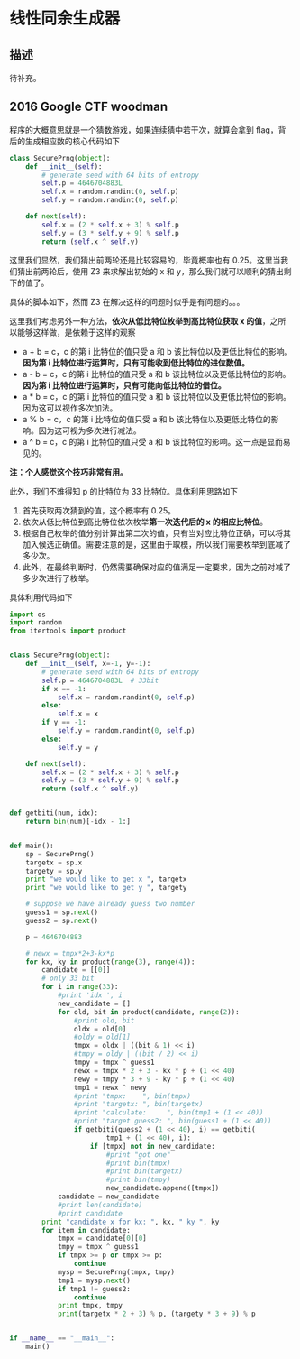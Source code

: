 # 线性同余生成器

## 描述

待补充。

## 2016 Google CTF woodman

程序的大概意思就是一个猜数游戏，如果连续猜中若干次，就算会拿到 flag，背后的生成相应数的核心代码如下

```python
class SecurePrng(object):
    def __init__(self):
        # generate seed with 64 bits of entropy
        self.p = 4646704883L
        self.x = random.randint(0, self.p)
        self.y = random.randint(0, self.p)

    def next(self):
        self.x = (2 * self.x + 3) % self.p
        self.y = (3 * self.y + 9) % self.p
        return (self.x ^ self.y)
```

这里我们显然，我们猜出前两轮还是比较容易的，毕竟概率也有 0.25。这里当我们猜出前两轮后，使用 Z3 来求解出初始的 x 和 y，那么我们就可以顺利的猜出剩下的值了。

具体的脚本如下，然而 Z3 在解决这样的问题时似乎是有问题的。。。

这里我们考虑另外一种方法，**依次从低比特位枚举到高比特位获取 x 的值**，之所以能够这样做，是依赖于这样的观察

- a + b = c，c 的第 i 比特位的值只受 a 和 b 该比特位以及更低比特位的影响。**因为第 i 比特位进行运算时，只有可能收到低比特位的进位数值。**
- a - b = c，c 的第 i 比特位的值只受 a 和 b 该比特位以及更低比特位的影响。**因为第 i 比特位进行运算时，只有可能向低比特位的借位。**
- a * b = c，c 的第 i 比特位的值只受 a 和 b 该比特位以及更低比特位的影响。因为这可以视作多次加法。
- a % b = c，c 的第 i 比特位的值只受 a 和 b 该比特位以及更低比特位的影响。因为这可视为多次进行减法。
- a ^ b = c，c 的第 i 比特位的值只受 a 和 b 该比特位的影响。这一点是显而易见的。

**注：个人感觉这个技巧非常有用。**

此外，我们不难得知 p 的比特位为 33 比特位。具体利用思路如下

1. 首先获取两次猜到的值，这个概率有 0.25。
2. 依次从低比特位到高比特位依次枚举**第一次迭代后的 x 的相应比特位**。
3. 根据自己枚举的值分别计算出第二次的值，只有当对应比特位正确，可以将其加入候选正确值。需要注意的是，这里由于取模，所以我们需要枚举到底减了多少次。
4. 此外，在最终判断时，仍然需要确保对应的值满足一定要求，因为之前对减了多少次进行了枚举。

具体利用代码如下

```python
import os
import random
from itertools import product


class SecurePrng(object):
    def __init__(self, x=-1, y=-1):
        # generate seed with 64 bits of entropy
        self.p = 4646704883L  # 33bit
        if x == -1:
            self.x = random.randint(0, self.p)
        else:
            self.x = x
        if y == -1:
            self.y = random.randint(0, self.p)
        else:
            self.y = y

    def next(self):
        self.x = (2 * self.x + 3) % self.p
        self.y = (3 * self.y + 9) % self.p
        return (self.x ^ self.y)


def getbiti(num, idx):
    return bin(num)[-idx - 1:]


def main():
    sp = SecurePrng()
    targetx = sp.x
    targety = sp.y
    print "we would like to get x ", targetx
    print "we would like to get y ", targety

    # suppose we have already guess two number
    guess1 = sp.next()
    guess2 = sp.next()

    p = 4646704883

    # newx = tmpx*2+3-kx*p
    for kx, ky in product(range(3), range(4)):
        candidate = [[0]]
        # only 33 bit
        for i in range(33):
            #print 'idx ', i
            new_candidate = []
            for old, bit in product(candidate, range(2)):
                #print old, bit
                oldx = old[0]
                #oldy = old[1]
                tmpx = oldx | ((bit & 1) << i)
                #tmpy = oldy | ((bit / 2) << i)
                tmpy = tmpx ^ guess1
                newx = tmpx * 2 + 3 - kx * p + (1 << 40)
                newy = tmpy * 3 + 9 - ky * p + (1 << 40)
                tmp1 = newx ^ newy
                #print "tmpx:    ", bin(tmpx)
                #print "targetx: ", bin(targetx)
                #print "calculate:     ", bin(tmp1 + (1 << 40))
                #print "target guess2: ", bin(guess1 + (1 << 40))
                if getbiti(guess2 + (1 << 40), i) == getbiti(
                        tmp1 + (1 << 40), i):
                    if [tmpx] not in new_candidate:
                        #print "got one"
                        #print bin(tmpx)
                        #print bin(targetx)
                        #print bin(tmpy)
                        new_candidate.append([tmpx])
            candidate = new_candidate
            #print len(candidate)
            #print candidate
        print "candidate x for kx: ", kx, " ky ", ky
        for item in candidate:
            tmpx = candidate[0][0]
            tmpy = tmpx ^ guess1
            if tmpx >= p or tmpx >= p:
                continue
            mysp = SecurePrng(tmpx, tmpy)
            tmp1 = mysp.next()
            if tmp1 != guess2:
                continue
            print tmpx, tmpy
            print(targetx * 2 + 3) % p, (targety * 3 + 9) % p


if __name__ == "__main__":
    main()
```

